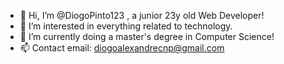- 👋 Hi, I’m @DiogoPinto123 , a junior 23y old Web Developer!
- 👀 I’m interested in everything related to technology.
- 🌱 I’m currently doing a master's degree in Computer Science!
- 📫 Contact email: diogoalexandrecnp@gmail.com
